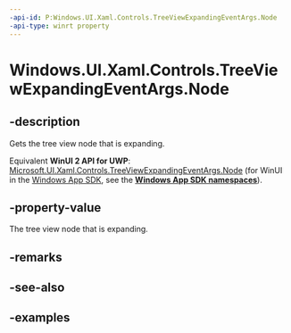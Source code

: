 ```yaml
---
-api-id: P:Windows.UI.Xaml.Controls.TreeViewExpandingEventArgs.Node
-api-type: winrt property
---
```


<!-- Property syntax.
public TreeViewNode Node { get; }
-->

# Windows.UI.Xaml.Controls.TreeViewExpandingEventArgs.Node

## -description

Gets the tree view node that is expanding.

Equivalent **WinUI 2 API for UWP**: [Microsoft.UI.Xaml.Controls.TreeViewExpandingEventArgs.Node](/windows/winui/api/microsoft.ui.xaml.controls.treeviewexpandingeventargs.node) (for WinUI in the [Windows App SDK](/windows/apps/windows-app-sdk/), see the **[Windows App SDK namespaces](/windows/windows-app-sdk/api/winrt/)**).

## -property-value

The tree view node that is expanding.

## -remarks

## -see-also

## -examples

